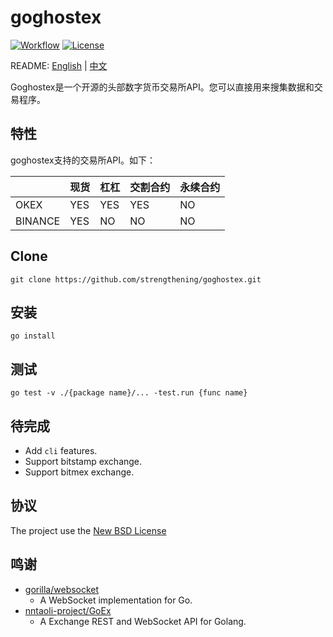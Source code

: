 # goghostex

[![Workflow](https://github.com/strengthening/goghostex/workflows/build/badge.svg)](https://github.com/strengthening/goghostex)
[![License](https://img.shields.io/badge/license-BSD-blue)](https://img.shields.io/badge/license-BSD-blue)

README: [English](https://github.com/strengthening/goghostex/blob/master/README.md) | [中文](https://github.com/strengthening/goghostex/blob/master/README-zh.md)

Goghostex是一个开源的头部数字货币交易所API。您可以直接用来搜集数据和交易程序。

## 特性

goghostex支持的交易所API。如下：

||现货|杠杠|交割合约|永续合约|
|:---|:---|:---|:---|:---|
|OKEX|YES|YES|YES|NO|
|BINANCE|YES|NO|NO|NO|

## Clone

```
git clone https://github.com/strengthening/goghostex.git
```

## 安装 

```
go install
```

## 测试

```
go test -v ./{package name}/... -test.run {func name}
```

## 待完成

- Add `cli` features.
- Support bitstamp exchange.
- Support bitmex exchange.


## 协议

The project use the [New BSD License](./LICENSE)

## 鸣谢

- [gorilla/websocket](https://github.com/gorilla/websocket)
    - A WebSocket implementation for Go.
- [nntaoli-project/GoEx](https://github.com/nntaoli-project/GoEx.git)
    - A Exchange REST and WebSocket API for Golang.